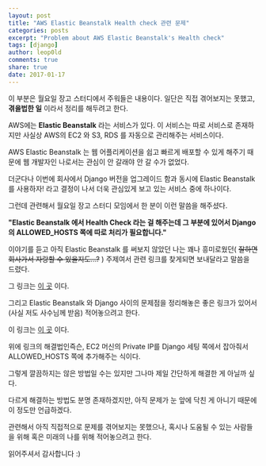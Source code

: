 ```yaml
---
layout: post
title: "AWS Elastic Beanstalk Health check 관련 문제"
categories: posts
excerpt: "Problem about AWS Elastic Beanstalk's Health check"
tags: [django]
author: leop0ld
comments: true
share: true
date: 2017-01-17
---
```


이 부분은 월요일 장고 스터디에서 주워들은 내용이다. 일단은 직접 겪어보지는 못했고, **겪을법한 일** 이라서 정리를 해두려고 한다.

AWS에는 **Elastic Beanstalk** 라는 서비스가 있다. 이 서비스는 따로 서비스로 존재하지만 사실상 AWS의 EC2 와 S3, RDS 를 자동으로 관리해주는 서비스이다.

AWS Elastic Beanstalk 는 웹 어플리케이션을 쉽고 빠르게 배포할 수 있게 해주기 때문에 웹 개발자인 나로서는 관심이 안 갈래야 안 갈 수가 없었다.

더군다나 이번에 회사에서 Django 버전을 업그레이드 함과 동시에 Elastic Beanstalk 를 사용하자! 라고 결정이 나서 더욱 관심있게 보고 있는 서비스 중에 하나이다.

그런데 관련해서 월요일 장고 스터디 모임에서 한 분이 이런 말씀을 해주셨다.

**"Elastic Beanstalk 에서 Health Check 라는 걸 해주는데 그 부분에 있어서 Django 의 ALLOWED_HOSTS 쪽에 따로 처리가 필요합니다."**

이야기를 듣고 아직 Elastic Beanstalk 를 써보지 않았던 나는 꽤나 흥미로웠던( ~~잘하면 회사가서 자랑할 수 있을지도...?~~ ) 주제여서 관련 링크를 찾게되면 보내달라고 말씀을 드렸다.

그 링크는 <a href="https://dryan.com/articles/elb-django-allowed-hosts/" target="_blank">이 곳</a> 이다.

그리고 Elastic Beanstalk 와 Django 사이의 문제점을 정리해놓은 좋은 링크가 있어서(사실 저도 사수님께 받음) 적어놓으려고 한다.

이 링크는 <a href="https://blog.hashedin.com/2017/01/06/5-gotchas-with-elastic-beanstalk-and-django/" target="_blank">이 곳</a> 이다.

위에 링크의 해결법인즉슨, EC2 머신의 Private IP를 Django 세팅 쪽에서 잡아줘서 ALLOWED_HOSTS 쪽에 추가해주는 식이다.

그렇게 깔끔하지는 않은 방법일 수는 있지만 그나마 제일 간단하게 해결한 게 아닐까 싶다.

다르게 해결하는 방법도 분명 존재하겠지만, 아직 문제가 눈 앞에 닥친 게 아니기 때문에 이 정도만 언급하겠다.

관련해서 아직 직접적으로 문제를 겪어보지는 못했으나, 혹시나 도움될 수 있는 사람들을 위해 혹은 미래의 나를 위해 적어놓으려고 한다.

읽어주셔서 감사합니다 :)